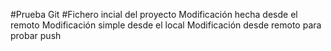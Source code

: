 #Prueba Git
#Fichero incial del proyecto
Modificación hecha desde el remoto
Modificación simple desde el local
Modificación desde remoto para probar push
